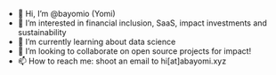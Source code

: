 - 👋 Hi, I’m @bayomio (Yomi)
- 👀 I’m interested in financial inclusion, SaaS, impact investments and sustainability
- 🌱 I’m currently learning about data science
- 💞️ I’m looking to collaborate on open source projects for impact!
- 📫 How to reach me: shoot an email to hi[at]abayomi.xyz

<!---
bayomio/bayomio is a ✨ special ✨ repository because its `README.md` (this file) appears on your GitHub profile.
You can click the Preview link to take a look at your changes.
--->
